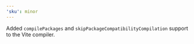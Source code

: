 ```yaml
---
'sku': minor
---
```


Added `compilePackages` and `skipPackageCompatibilityCompilation` support to the Vite compiler.
